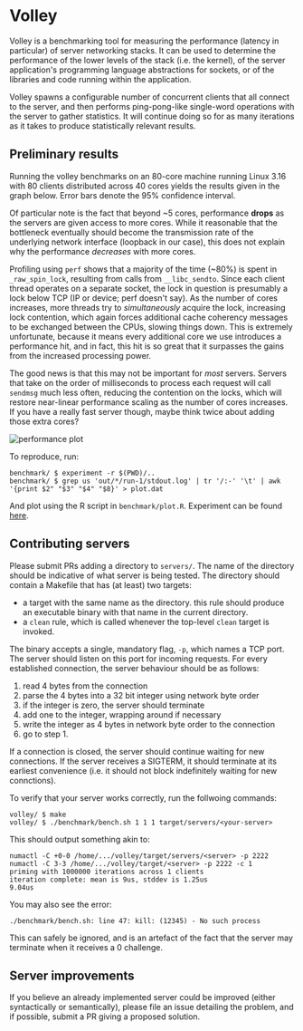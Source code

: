 # Volley

Volley is a benchmarking tool for measuring the performance (latency in
particular) of server networking stacks. It can be used to determine the
performance of the lower levels of the stack (i.e. the kernel), of the
server application's programming language abstractions for sockets, or
of the libraries and code running within the application.

Volley spawns a configurable number of concurrent clients that all
connect to the server, and then performs ping-pong-like single-word
operations with the server to gather statistics. It will continue doing
so for as many iterations as it takes to produce statistically relevant
results.

## Preliminary results

Running the volley benchmarks on an 80-core machine running Linux 3.16
with 80 clients distributed across 40 cores yields the results given in
the graph below. Error bars denote the 95% confidence interval.

Of particular note is the fact that beyond ~5 cores, performance
**drops** as the servers are given access to more cores.  While it
reasonable that the bottleneck eventually should become the transmission
rate of the underlying network interface (loopback in our case), this
does not explain why the performance *decreases* with more cores.

Profiling using `perf` shows that a majority of the time (~80%) is spent
in `_raw_spin_lock`, resulting from calls from `__libc_sendto`. Since
each client thread operates on a separate socket, the lock in question
is presumably a lock below TCP (IP or device; perf doesn't say). As the
number of cores increases, more threads try to *simultaneously* acquire
the lock, increasing lock contention, which again forces additional
cache coherency messages to be exchanged between the CPUs, slowing
things down. This is extremely unfortunate, because it means every
additional core we use introduces a performance hit, and in fact, this
hit is so great that it surpasses the gains from the increased
processing power.

The good news is that this may not be important for *most* servers.
Servers that take on the order of milliseconds to process each request
will call `sendmsg` much less often, reducing the contention on the
locks, which will restore near-linear performance scaling as the number
of cores increases. If you have a really fast server though, maybe think
twice about adding those extra cores?

![performance plot](https://cdn.rawgit.com/jonhoo/volley/05c1a477b85d46f72016c35b2271cb3bad3fb982/benchmark/perf.png)

To reproduce, run:

```
benchmark/ $ experiment -r $(PWD)/..
benchmark/ $ grep us 'out/*/run-1/stdout.log' | tr '/:-' '\t' | awk '{print $2" "$3" "$4" "$8}' > plot.dat
```

And plot using the R script in `benchmark/plot.R`. Experiment can be
found [here](https://github.com/jonhoo/experiment).


## Contributing servers

Please submit PRs adding a directory to `servers/`. The name of the
directory should be indicative of what server is being tested. The
directory should contain a Makefile that has (at least) two targets:

  - a target with the same name as the directory. this rule should
    produce an executable binary with that name in the current
    directory.
  - a `clean` rule, which is called whenever the top-level `clean`
    target is invoked.

The binary accepts a single, mandatory flag, `-p`, which names a TCP
port. The server should listen on this port for incoming requests. For
every established connection, the server behaviour should be as follows:

  1. read 4 bytes from the connection
  2. parse the 4 bytes into a 32 bit integer using network byte order
  3. if the integer is zero, the server should terminate
  4. add one to the integer, wrapping around if necessary
  5. write the integer as 4 bytes in network byte order to the connection
  6. go to step 1.

If a connection is closed, the server should continue waiting for new
connections. If the server receives a SIGTERM, it should terminate at
its earliest convenience (i.e. it should not block indefinitely waiting
for new connctions).

To verify that your server works correctly, run the follwoing commands:

```
volley/ $ make
volley/ $ ./benchmark/bench.sh 1 1 1 target/servers/<your-server>
```

This should output something akin to:

```
numactl -C +0-0 /home/.../volley/target/servers/<server> -p 2222
numactl -C 3-3 /home/.../volley/target/<server> -p 2222 -c 1
priming with 1000000 iterations across 1 clients
iteration complete: mean is 9us, stddev is 1.25us
9.04us
```

You may also see the error:

```
./benchmark/bench.sh: line 47: kill: (12345) - No such process
```

This can safely be ignored, and is an artefact of the fact that the
server may terminate when it receives a 0 challenge.

## Server improvements

If you believe an already implemented server could be improved (either
syntactically or semantically), please file an issue detailing the
problem, and if possible, submit a PR giving a proposed solution.

